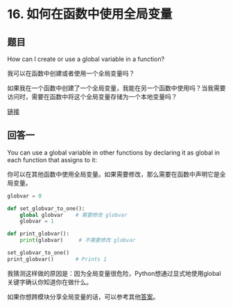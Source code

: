 # 16. 如何在函数中使用全局变量

## 题目

How can I create or use a global variable in a function?

我可以在函数中创建或者使用一个全局变量吗？

如果我在一个函数中创建了一个全局变量，我能在另一个函数中使用吗？当我需要访问时，需要在函数中将这个全局变量存储为一个本地变量吗？

[链接](https://stackoverflow.com/questions/423379/using-global-variables-in-a-function)

## 回答一

You can use a global variable in other functions by declaring it as global in each function that assigns to it:

你可以在其他函数中使用全局变量。如果需要修改，那么需要在函数中声明它是全局变量。

```python
globvar = 0

def set_globvar_to_one():
    global globvar    # 需要修改 globvar
    globvar = 1

def print_globvar():
    print(globvar)     # 不需要修改 globvar

set_globvar_to_one()
print_globvar()       # Prints 1
```

我猜测这样做的原因是：因为全局变量很危险，Python想通过显式地使用global关键字确认你知道你在做什么。

如果你想跨模块分享全局变量的话，可以参考其他[答案](http://effbot.org/pyfaq/how-do-i-share-global-variables-across-modules.htm)。